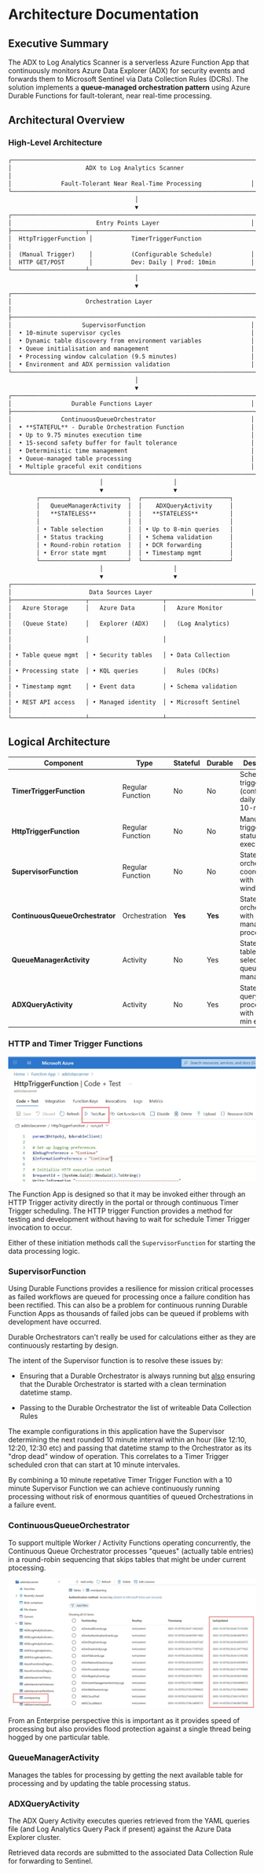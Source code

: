 # Architecture Documentation

## Executive Summary

The ADX to Log Analytics Scanner is a serverless Azure Function App that continuously monitors Azure Data Explorer (ADX) for security events and forwards them to Microsoft Sentinel via Data Collection Rules (DCRs). The solution implements a **queue-managed orchestration pattern** using Azure Durable Functions for fault-tolerant, near real-time processing.

## Architectural Overview

### High-Level Architecture

```
┌─────────────────────────────────────────────────────────────────────┐
│                     ADX to Log Analytics Scanner                    │
│              Fault-Tolerant Near Real-Time Processing              │
└─────────────────────────────────────────────────────────────────────┘
                                    │
                                    ▼
┌─────────────────────────────────────────────────────────────────────┐
│                        Entry Points Layer                          │
├─────────────────────┬───────────────────────────────────────────────┤
│  HttpTriggerFunction │           TimerTriggerFunction               │
│  (Manual Trigger)    │           (Configurable Schedule)           │
│  HTTP GET/POST       │           Dev: Daily | Prod: 10min          │
└─────────────────────┴───────────────────────────────────────────────┘
                                    │
                                    ▼
┌─────────────────────────────────────────────────────────────────────┐
│                     Orchestration Layer                             │
├─────────────────────────────────────────────────────────────────────┤
│                    SupervisorFunction                              │
│  • 10-minute supervisor cycles                                     │
│  • Dynamic table discovery from environment variables              │
│  • Queue initialisation and management                             │
│  • Processing window calculation (9.5 minutes)                     │
│  • Environment and ADX permission validation                       │
└─────────────────────────────────────────────────────────────────────┘
                                    │
                                    ▼
┌─────────────────────────────────────────────────────────────────────┐
│                 Durable Functions Layer                            │
├─────────────────────────────────────────────────────────────────────┤
│              ContinuousQueueOrchestrator                           │
│  • **STATEFUL** - Durable Orchestration Function                   │
│  • Up to 9.75 minutes execution time                               │
│  • 15-second safety buffer for fault tolerance                     │
│  • Deterministic time management                                   │
│  • Queue-managed table processing                                  │
│  • Multiple graceful exit conditions                               │
└─────────────────────────────────────────────────────────────────────┘
                          │                    │
                          ▼                    ▼
        ┌─────────────────────────┐  ┌─────────────────────────┐
        │   QueueManagerActivity  │  │    ADXQueryActivity     │
        │   **STATELESS**         │  │   **STATELESS**         │
        │                         │  │                         │
        │ • Table selection       │  │ • Up to 8-min queries   │
        │ • Status tracking       │  │ • Schema validation     │
        │ • Round-robin rotation  │  │ • DCR forwarding        │
        │ • Error state mgmt      │  │ • Timestamp mgmt        │
        └─────────────────────────┘  └─────────────────────────┘
                          │                    │
                          ▼                    ▼
┌─────────────────────────────────────────────────────────────────────┐
│                      Data Sources Layer                            │
├─────────────────────┬─────────────────────┬─────────────────────────┤
│   Azure Storage     │   Azure Data        │   Azure Monitor         │
│   (Queue State)     │   Explorer (ADX)    │   (Log Analytics)       │
│                     │                     │                         │
│ • Table queue mgmt  │ • Security tables   │ • Data Collection       │
│ • Processing state  │ • KQL queries       │   Rules (DCRs)          │
│ • Timestamp mgmt    │ • Event data        │ • Schema validation     │
│ • REST API access   │ • Managed identity  │ • Microsoft Sentinel    │
└─────────────────────┴─────────────────────┴─────────────────────────┘
```

## Logical Architecture

| Component                       | Type             | Stateful | Durable | Description                                              |
| ------------------------------- | ---------------- | -------- | ------- | -------------------------------------------------------- |
| **TimerTriggerFunction**        | Regular Function | No       | No      | Scheduled trigger (configurable: daily dev, 10-min prod) |
| **HttpTriggerFunction**         | Regular Function | No       | No      | Manual trigger for status and execution                  |
| **SupervisorFunction**          | Regular Function | No       | No      | Stateless orchestration coordinator with 9.5-min windows |
| **ContinuousQueueOrchestrator** | Orchestration    | **Yes**  | **Yes** | Stateful orchestrator with queue-managed processing      |
| **QueueManagerActivity**        | Activity         | No       | Yes     | Stateless table selection and queue management           |
| **ADXQueryActivity**            | Activity         | No       | Yes     | Stateless query processing with up to 8-min execution    |

### HTTP and Timer Trigger Functions

<img src="./img/HTTP-Trigger-Function.jpg" title="" alt="" data-align="center">

The Function App is designed so that it may be invoked either through an HTTP Trigger activity directly in the portal or through continuous Timer Trigger scheduling. The HTTP trigger Function provides a method for testing and development without having to wait for schedule Timer Trigger invocation to occur.

Either of these initiation methods call the `SupervisorFunction` for starting the data processing logic.

### SupervisorFunction

Using Durable Functions provides a resilience for mission critical processes as failed workflows are queued for processing once a failure condition has been rectified.  This can also be a problem for continuous running Durable Function Apps as thousands of failed jobs can be queued if problems with development have occurred.

Durable Orchestrators can't really be used for calculations either as they are continuously restarting by design.

The intent of the Supervisor function is to resolve these issues by:

* Ensuring that a Durable Orchestrator is always running but <u>also</u> ensuring that the Durable Orchestrator is started with a clean termination datetime stamp.  

* Passing to the Durable Orchestrator the list of writeable Data Collection Rules

The example configurations in this application have the Supervisor determining the next rounded 10 minute interval within an hour (like 12:10, 12:20, 12:30 etc) and passing that datetime stamp to the Orchestrator as its "drop dead" window of operation.  This correlates to a Timer Trigger scheduled cron that can start at 10 minute intervales.  

By combining a 10 minute repetative Timer Trigger Function with a 10 minute Supervisor Function we can achieve continuously running processing without risk of enormous quantities of queued Orchestrations in a failure event.

### ContinuousQueueOrchestrator

To support multiple Worker / Activity Functions operating concurrently, the Continuous Queue Orchestrator processes "queues" (actually table entries) in a round-robin sequencing that skips tables that might be under current ptocessing.

<img src="./img/Continuous-Orchestration.jpg" title="" alt="" data-align="center">

From an Enterprise perspective this is important as it provides speed of processing but also provides flood protection against a single thread being hogged by one particular table.

### QueueManagerActivity

Manages the tables for processing by getting the next available table for processing and by updating the table processing status.



### ADXQueryActivity

The ADX Query Activity executes queries retrieved from the YAML queries file (and Log Analytics Query Pack if present) against the Azure Data Explorer cluster.

Retrieved data records are submitted to the associated Data Collection Rule for forwarding to Sentinel.
